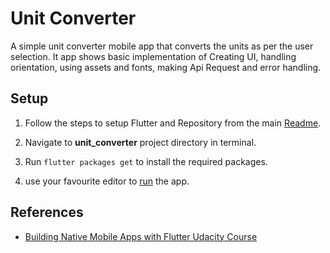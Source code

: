 # Unit Converter

A simple unit converter mobile app that converts the units as per the user selection. It app shows basic implementation of Creating UI, handling orientation, using assets and fonts, making Api Request and error handling. 

## Setup

1. Follow the steps to setup Flutter and Repository from the main [Readme](https://github.com/sagarchoudhary96/Flutter-Examples/blob/master/README.md).

2. Navigate to **unit_converter** project directory in terminal.

3. Run `flutter packages get` to install the required packages.

4. use your favourite editor to [run](https://flutter.io/get-started/test-drive/#androidstudio) the app.


## References

* [Building Native Mobile Apps with Flutter Udacity Course](https://in.udacity.com/course/build-native-mobile-apps-with-flutter--ud905)
